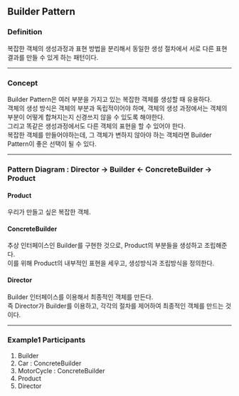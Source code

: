 ## Builder Pattern

### Definition
복잡한 객체의 생성과정과 표현 방법을 분리해서 동일한 생성 절차에서 서로 다른 표현 결과를 만들 수 있게 하는 패턴이다.
<hr>

### Concept
Builder Pattern은 여러 부분을 가지고 있는 복잡한 객체를 생성할 때 유용하다. <br>
객체의 생성 방식은 객체의 부분과 독립적이어야 하며, 객체의 생성 과정에서는 객체의 부분이 어떻게 합쳐지는지 신경쓰지 않을 수 있도록 해야한다.<br>
그리고 똑같은 생성과정에서도 다른 객체의 표현을 할 수 있어야 한다.<br>
복잡한 객체를 만들어야하는데, 그 객체가 변하지 않아야 하는 객체라면 Builder Pattern이 좋은 선택이 될 수 있다.
<hr>

### Pattern Diagram : Director -> Builder <- ConcreteBuilder -> Product
#### Product
우리가 만들고 싶은 복잡한 객체.<br>

#### ConcreteBuilder
추상 인터페이스인 Builder를 구현한 것으로, Product의 부분들을 생성하고 조립해준다.<br>
이를 위해 Product의 내부적인 표현을 세우고, 생성방식과 조립방식을 정의한다.

#### Director
Builder 인터페이스를 이용해서 최종적인 객체를 만든다.<br>
즉 Director가 Builder를 이용하고, 각각의 절차를 제어하여 최종적인 객체를 만드는 것이다.
<hr>

### Example1 Participants
1. Builder
2. Car : ConcreteBuilder
3. MotorCycle : ConcreteBuilder
4. Product
5. Director